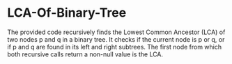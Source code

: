 # LCA-Of-Binary-Tree
The provided code recursively finds the Lowest Common Ancestor (LCA) of two nodes p and q in a binary tree. It checks if the current node is p or q, or if p and q are found in its left and right subtrees. The first node from which both recursive calls return a non-null value is the LCA.
